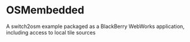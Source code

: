 OSMembedded
===========

A switch2osm example packaged as a BlackBerry WebWorks application, including access to local tile sources
